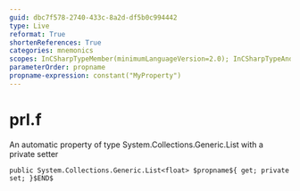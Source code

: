```yaml
---
guid: dbc7f578-2740-433c-8a2d-df5b0c994442
type: Live
reformat: True
shortenReferences: True
categories: mnemonics
scopes: InCSharpTypeMember(minimumLanguageVersion=2.0); InCSharpTypeAndNamespace(minimumLanguageVersion=2.0)
parameterOrder: propname
propname-expression: constant("MyProperty")
---
```


# prl.f

An automatic property of type System.Collections.Generic.List<float> with a private setter

```
public System.Collections.Generic.List<float> $propname${ get; private set; }$END$
```
